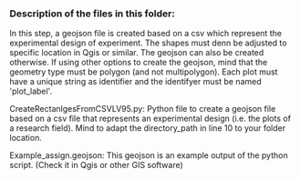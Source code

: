 ### Description of the files in this folder:

In this step, a geojson file is created based on a csv which represent the experimental design of experiment. The shapes must denn be adjusted to specific location in Qgis or similar. The geojson can also be created otherwise. If using other options to create the geojson, mind that the geometry type must be polygon (and not multipolygon). Each plot must have a unique string as identifier and the identifyer must be named 'plot_label'.

CreateRectanlgesFromCSVLV95.py:
Python file to create a geojson file based on a csv file that represents an experimental design (i.e. the plots of a research field). Mind to adapt the directory_path in line 10 to your folder location.



Example_assign.geojson:
This geojson is an example output of the python script. (Check it in Qgis or other GIS software)
